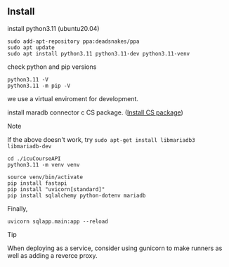 ## Install

install python3.11 (ubuntu20.04)

```
sudo add-apt-repository ppa:deadsnakes/ppa
sudo apt update
sudo apt install python3.11 python3.11-dev python3.11-venv
```

check python and pip versions

```
python3.11 -V
python3.11 -m pip -V
```

we use a virtual enviroment for development.

install maradb connector c CS package. ([Install CS package](https://mariadb.com/docs/connect/programming-languages/c/install/))

> [!NOTE]
> If the above doesn't work, try `sudo apt-get install libmariadb3 libmariadb-dev`

```
cd ./icuCourseAPI
python3.11 -m venv venv

source venv/bin/activate
pip install fastapi
pip install "uvicorn[standard]"
pip install sqlalchemy python-dotenv mariadb
```

Finally,

```
uvicorn sqlapp.main:app --reload
```

> [!TIP]
> When deploying as a service, consider using gunicorn to make runners as well as adding a reverce proxy.


